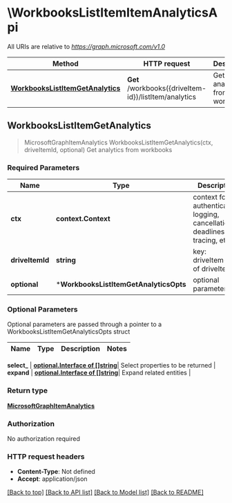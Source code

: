 # \WorkbooksListItemItemAnalyticsApi

All URIs are relative to *https://graph.microsoft.com/v1.0*

Method | HTTP request | Description
------------- | ------------- | -------------
[**WorkbooksListItemGetAnalytics**](WorkbooksListItemItemAnalyticsApi.md#WorkbooksListItemGetAnalytics) | **Get** /workbooks({driveItem-id})/listItem/analytics | Get analytics from workbooks



## WorkbooksListItemGetAnalytics

> MicrosoftGraphItemAnalytics WorkbooksListItemGetAnalytics(ctx, driveItemId, optional)
Get analytics from workbooks

### Required Parameters


Name | Type | Description  | Notes
------------- | ------------- | ------------- | -------------
**ctx** | **context.Context** | context for authentication, logging, cancellation, deadlines, tracing, etc.
**driveItemId** | **string**| key: driveItem-id of driveItem | 
 **optional** | ***WorkbooksListItemGetAnalyticsOpts** | optional parameters | nil if no parameters

### Optional Parameters

Optional parameters are passed through a pointer to a WorkbooksListItemGetAnalyticsOpts struct


Name | Type | Description  | Notes
------------- | ------------- | ------------- | -------------

 **select_** | [**optional.Interface of []string**](string.md)| Select properties to be returned | 
 **expand** | [**optional.Interface of []string**](string.md)| Expand related entities | 

### Return type

[**MicrosoftGraphItemAnalytics**](microsoft.graph.itemAnalytics.md)

### Authorization

No authorization required

### HTTP request headers

- **Content-Type**: Not defined
- **Accept**: application/json

[[Back to top]](#) [[Back to API list]](../README.md#documentation-for-api-endpoints)
[[Back to Model list]](../README.md#documentation-for-models)
[[Back to README]](../README.md)

